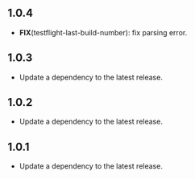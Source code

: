 ## 1.0.4

 - **FIX**(testflight-last-build-number): fix parsing error.

## 1.0.3

 - Update a dependency to the latest release.

## 1.0.2

 - Update a dependency to the latest release.

## 1.0.1

 - Update a dependency to the latest release.


